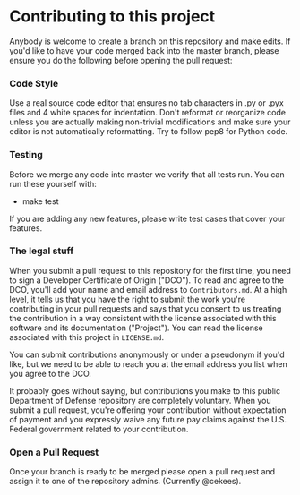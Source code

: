 # Contributing to this project

Anybody is welcome to create a branch on this repository and make edits.  If you'd like to have your code merged back into the master branch, please ensure you do the following before opening the pull request:

### Code Style

Use a real source code editor that ensures no tab characters in .py or .pyx files and 4 white spaces for indentation. Don't reformat or reorganize code unless you are actually making non-trivial modifications and make sure your editor is not automatically reformatting. Try to follow pep8 for Python code.

### Testing

Before we merge any code into master we verify that all tests run.  You can run these yourself with: 

- make test

If you are adding any new features, please write test cases that cover your features. 

### The legal stuff

When you submit a pull request to this repository for the first time, you need to sign a Developer Certificate of Origin ("DCO"). To read and agree to the DCO, you'll add your name and email address to `Contributors.md`. At a high level, it tells us that you have the right to submit the work you're contributing in your pull requests and says that you consent to us treating the contribution in a way consistent with the license associated with this software and its documentation ("Project"). You can read the license associated with this project in `LICENSE.md`. 

You can submit contributions anonymously or under a pseudonym if you'd like, but we need to be able to reach you at the email address you list when you agree to the DCO. 

It probably goes without saying, but contributions you make to this public Department of Defense repository are completely voluntary. When you submit a pull request, you're offering your contribution without expectation of payment and you expressly waive any future pay claims against the U.S. Federal government related to your contribution. 

### Open a Pull Request

Once your branch is ready to be merged please open a pull request and assign it to one of the repository admins.  (Currently @cekees).  
